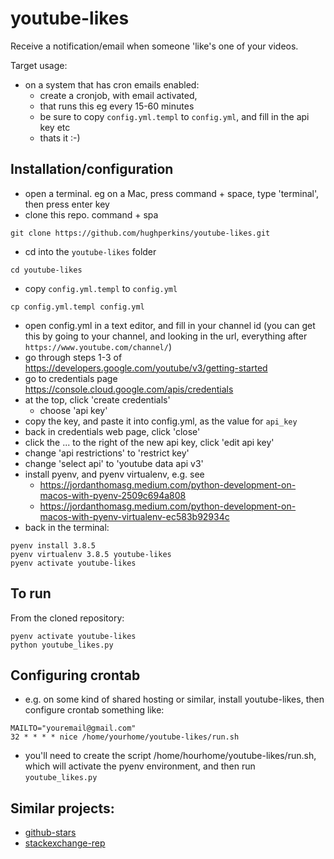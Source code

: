 # youtube-likes

Receive a notification/email when someone 'like's one of your videos.

Target usage:
- on a system that has cron emails enabled:
  - create a cronjob, with email activated,
  - that runs this eg every 15-60 minutes
  - be sure to copy `config.yml.templ` to `config.yml`, and fill in the api key etc
  - thats it :-)

## Installation/configuration

- open a terminal. eg on a Mac, press command + space, type 'terminal', then press enter key
- clone this repo. command + spa
```
git clone https://github.com/hughperkins/youtube-likes.git
```
- cd into the `youtube-likes` folder
```
cd youtube-likes
```
- copy `config.yml.templ` to `config.yml`
```
cp config.yml.templ config.yml
```
- open config.yml in a text editor, and fill in your channel id (you can get this by going to your channel, and looking in the url, everything after `https://www.youtube.com/channel/`)
- go through steps 1-3 of https://developers.google.com/youtube/v3/getting-started
- go to credentials page https://console.cloud.google.com/apis/credentials
- at the top, click 'create credentials'
  - choose 'api key'
- copy the key, and paste it into config.yml, as the value for `api_key`
- back in credentials web page, click 'close'
- click the ... to the right of the new api key, click 'edit api key'
- change 'api restrictions' to 'restrict key'
- change 'select api' to 'youtube data api v3'
- install pyenv, and pyenv virtualenv, e.g. see
  - https://jordanthomasg.medium.com/python-development-on-macos-with-pyenv-2509c694a808
  - https://jordanthomasg.medium.com/python-development-on-macos-with-pyenv-virtualenv-ec583b92934c
- back in the terminal:
```
pyenv install 3.8.5
pyenv virtualenv 3.8.5 youtube-likes
pyenv activate youtube-likes
```

## To run

From the cloned repository:
```
pyenv activate youtube-likes
python youtube_likes.py
```

## Configuring crontab

- e.g. on some kind of shared hosting or similar, install youtube-likes, then configure crontab something like:
```
MAILTO="youremail@gmail.com"
32 * * * * nice /home/yourhome/youtube-likes/run.sh
```
- you'll need to create the script /home/hourhome/youtube-likes/run.sh, which will activate the pyenv environment, and then run   `youtube_likes.py`

## Similar projects:

- [github-stars](https://github.com/hughperkins/github-stars)
- [stackexchange-rep](https://github.com/hughperkins/stackexchange-rep)
